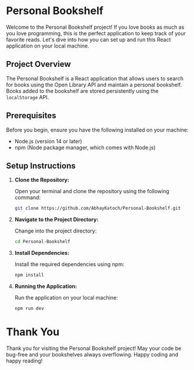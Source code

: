 # Personal Bookshelf

Welcome to the Personal Bookshelf project! If you love books as much as you love programming, this is the perfect application to keep track of your favorite reads. Let's dive into how you can set up and run this React application on your local machine.

## Project Overview

The Personal Bookshelf is a React application that allows users to search for books using the Open Library API and maintain a personal bookshelf. Books added to the bookshelf are stored persistently using the `localStorage` API.

## Prerequisites

Before you begin, ensure you have the following installed on your machine:
- Node.js (version 14 or later)
- npm (Node package manager, which comes with Node.js)

## Setup Instructions

1. **Clone the Repository:**

   Open your terminal and clone the repository using the following command:
   ```sh
   git clone https://github.com/AbhayKatoch/Personal-Bookshelf.git
   
2. **Navigate to the Project Directory:**

   Change into the project directory:
   ```sh
   cd Personal-Bookshelf
   
3. **Install Dependencies:**

   Install the required dependencies using npm:
   ```sh
   npm install

4. **Running the Application:**

   Run the application on your local machine:
   ```sh
   npm run dev

# Thank You
Thank you for visiting the Personal Bookshelf project! May your code be bug-free and your bookshelves always overflowing. Happy coding and happy reading!

